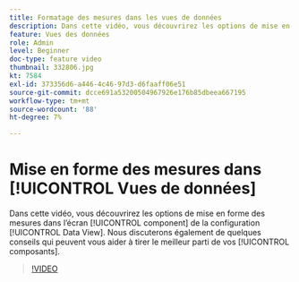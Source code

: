 ```yaml
---
title: Formatage des mesures dans les vues de données
description: Dans cette vidéo, vous découvrirez les options de mise en forme des mesures dans l’écran des composants de la configuration de la vue de données. Nous discuterons également de quelques conseils qui peuvent vous aider à tirer le meilleur parti de vos composants.
feature: Vues des données
role: Admin
level: Beginner
doc-type: feature video
thumbnail: 332806.jpg
kt: 7584
exl-id: 373356d6-a446-4c46-97d3-d6faaff06e51
source-git-commit: dcce691a53200504967926e176b85dbeea667195
workflow-type: tm+mt
source-wordcount: '88'
ht-degree: 7%

---
```


# Mise en forme des mesures dans [!UICONTROL Vues de données]

Dans cette vidéo, vous découvrirez les options de mise en forme des mesures dans l’écran [!UICONTROL component] de la configuration [!UICONTROL Data View]. Nous discuterons également de quelques conseils qui peuvent vous aider à tirer le meilleur parti de vos [!UICONTROL composants].

>[!VIDEO](https://video.tv.adobe.com/v/332806/?quality=12&learn=on)
